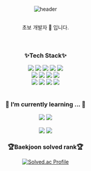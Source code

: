 <div align="center">
  
![header](https://capsule-render.vercel.app/api?type=wave&color=auto&height=300&section=header&text=♥%20sooyeon%20♥&fontSize=90)
  
</div>
<br>
<div align="center">
초보 개발자 🌱 입니다.
</div>
<br>
<br>

<div align="center">
  <h3> ✨Tech Stack✨ </h3>
  <img src="https://img.shields.io/badge/JavaScript-F7DF1E?style=flat&logo=JavaScript&logoColor=white"/>
  <img src="https://img.shields.io/badge/Python-3776AB?style=flat&logo=Python&logoColor=white"/>
  <img src="https://img.shields.io/badge/SQLite-003B57?style=flat&logo=SQLite&logoColor=white"/>
  <img src="https://img.shields.io/badge/Jira-0052CC?style=flat&logo=Jira&logoColor=white"/>
  <img src="https://img.shields.io/badge/Vuetify-1867C0?style=flat&logo=Vuetify&logoColor=white"/>
  <br>
  <img src="https://img.shields.io/badge/Bootstrap-7952B3?style=flat&logo=Bootstrap&logoColor=white"/>
  <img src="https://img.shields.io/badge/GitHub-181717?style=flat&logo=GitHub&logoColor=white"/>
  <img src="https://img.shields.io/badge/Vue.js-4FC08D?style=flat&logo=Vue.js&logoColor=white"/>
  <img src="https://img.shields.io/badge/Django-092E20?style=flat&logo=Django&logoColor=white"/>
  <br>
  <img src="https://img.shields.io/badge/CSS3-1572B6?style=flat&logo=CSS3&logoColor=white"/>
  <img src="https://img.shields.io/badge/HTML5-E34F26?style=flat&logo=HTML5&logoColor=white"/>
  <img src="https://img.shields.io/badge/Git-F05032?style=flat&logo=Git&logoColor=white"/>
  <img src="https://img.shields.io/badge/GitLab-FC6D26?style=flat&logo=GitLab&logoColor=white"/>
</div>
<br>
<div align="center">
  <h3> 🌱 I’m currently learning ... 🌱 </h3>
<img src="https://img.shields.io/badge/Spring-6DB33F?style=flat&logo=Spring&logoColor=white"/> <img src="https://img.shields.io/badge/Java-007396?style=flat&logo=Java&logoColor=white" /> 

</div>


<div align=center>
	<br>
<img src="https://github-readme-stats.vercel.app/api/top-langs/?username=sooyeonlee127&layout=compact">
<img src="https://github-readme-stats.vercel.app/api?username=sooyeonlee127&show_icons=true">

<br>
<h3>🏆Baekjoon solved rank🏆</h3>
	
[![Solved.ac Profile](http://mazassumnida.wtf/api/v2/generate_badge?boj=sooyeon683)](https://solved.ac/sooyeon683)
</div>

